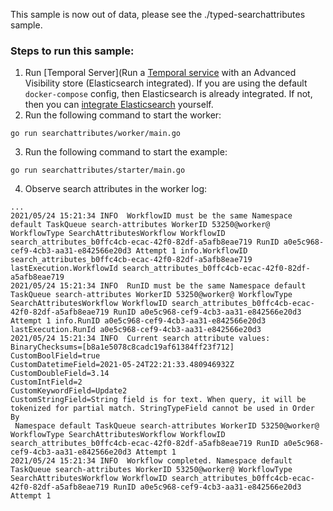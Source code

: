 This sample is now out of data, please see the ./typed-searchattributes sample.

### Steps to run this sample:
1) Run [Temporal Server](Run a [Temporal service](https://github.com/temporalio/samples-go/tree/main/#how-to-use) with an Advanced Visibility store (Elasticsearch integrated).
If you are using the default `docker-compose` config, then Elasticsearch is already integrated.
If not, then you can [integrate Elasticsearch](https://docs.temporal.io/cluster-deployment-guide/#elasticsearch) yourself.
2) Run the following command to start the worker:
```
go run searchattributes/worker/main.go
```
3) Run the following command to start the example:
```
go run searchattributes/starter/main.go
```
4) Observe search attributes in the worker log:
```
...
2021/05/24 15:21:34 INFO  WorkflowID must be the same Namespace default TaskQueue search-attributes WorkerID 53250@worker@ WorkflowType SearchAttributesWorkflow WorkflowID search_attributes_b0ffc4cb-ecac-42f0-82df-a5afb8eae719 RunID a0e5c968-cef9-4cb3-aa31-e842566e20d3 Attempt 1 info.WorkflowID search_attributes_b0ffc4cb-ecac-42f0-82df-a5afb8eae719 lastExecution.WorkflowId search_attributes_b0ffc4cb-ecac-42f0-82df-a5afb8eae719
2021/05/24 15:21:34 INFO  RunID must be the same Namespace default TaskQueue search-attributes WorkerID 53250@worker@ WorkflowType SearchAttributesWorkflow WorkflowID search_attributes_b0ffc4cb-ecac-42f0-82df-a5afb8eae719 RunID a0e5c968-cef9-4cb3-aa31-e842566e20d3 Attempt 1 info.RunID a0e5c968-cef9-4cb3-aa31-e842566e20d3 lastExecution.RunId a0e5c968-cef9-4cb3-aa31-e842566e20d3
2021/05/24 15:21:34 INFO  Current search attribute values:
BinaryChecksums=[b8a1e5078c8cadc19af61384ff23f712]
CustomBoolField=true
CustomDatetimeField=2021-05-24T22:21:33.480946932Z
CustomDoubleField=3.14
CustomIntField=2
CustomKeywordField=Update2
CustomStringField=String field is for text. When query, it will be tokenized for partial match. StringTypeField cannot be used in Order By
 Namespace default TaskQueue search-attributes WorkerID 53250@worker@ WorkflowType SearchAttributesWorkflow WorkflowID search_attributes_b0ffc4cb-ecac-42f0-82df-a5afb8eae719 RunID a0e5c968-cef9-4cb3-aa31-e842566e20d3 Attempt 1
2021/05/24 15:21:34 INFO  Workflow completed. Namespace default TaskQueue search-attributes WorkerID 53250@worker@ WorkflowType SearchAttributesWorkflow WorkflowID search_attributes_b0ffc4cb-ecac-42f0-82df-a5afb8eae719 RunID a0e5c968-cef9-4cb3-aa31-e842566e20d3 Attempt 1
```
